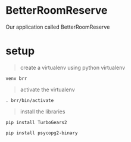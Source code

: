 # BetterRoomReserve
Our application called BetterRoomReserve


# setup

> create a virtualenv using python virtualenv

`venv brr`

> activate the virtualenv

`. brr/bin/activate`

> install the libraries

`pip install TurboGears2`

`pip install psycopg2-binary`

